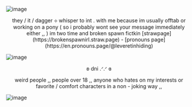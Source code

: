 ![image](https://github.com/user-attachments/assets/7ae6ab3b-96fe-4745-b4ee-335ac4a1f368)
<p align=center> they / it / dagger ⟡ whisper to int . with me because im usually offtab or working on a pony ( so i probably wont see your message immediately either ,, )
im two time and broken spawn fictkin
[strawpage](https://brokenspawnirl.straw.page) - [pronouns page](https://en.pronouns.page/@leveretinhiding)
  
![image](https://github.com/user-attachments/assets/34442a3d-101a-49a8-83d9-ba831e088f1b)
<p align=center> ʚ dni .ᐟ.ᐟ ɞ 

<p align=center> weird people ,, people over 18 ,, anyone who hates on my interests or favorite / comfort characters in a non - joking way ,,

![image](https://github.com/user-attachments/assets/0879db9b-b83e-4ea1-b5e5-60f7619288bf)
